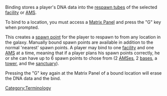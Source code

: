 Binding stores a player's DNA data into the [respawn
tubes](respawn_tube "wikilink") of the selected
[facility](facilities "wikilink") or [AMS](AMS "wikilink").

To bind to a location, you must access a [Matrix
Panel](Matrix_Panel "wikilink") and press the "G" key when prompted.

This creates a [spawn point](spawn_point "wikilink") for the player to
respawn to from any location in the galaxy. Manually bound spawn points
are available in addition to the normal 'nearest' spawn points. A player
may bind to one [facility](facilities "wikilink") and one
[AMS](AMS "wikilink") at a time, meaning that if a player plans his
spawn points correctly, he or she can have up to 6 spawn points to chose
from (2 [AMSes](AMS "wikilink"), 2 [bases](facilities "wikilink"), a
[tower](tower "wikilink"), and the [sanctuary](sanctuary "wikilink")).

Pressing the "G" key again at the Matrix Panel of a bound location will
erase the DNA data and the bind.

[Category:Terminology](Category:Terminology "wikilink")